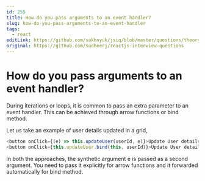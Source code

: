 ```yaml
---
id: 255
title: How do you pass arguments to an event handler?
slug: how-do-you-pass-arguments-to-an-event-handler
tags:
  - react
editLink: https://github.com/sakhnyuk/jsiq/blob/master/questions/theory/react/255.md
original: https://github.com/sudheerj/reactjs-interview-questions
---
```


# How do you pass arguments to an event handler?

During iterations or loops, it is common to pass an extra parameter to an event handler. This can be achieved through arrow functions or bind method.

Let us take an example of user details updated in a grid,

```javascript
<button onClick={(e) => this.updateUser(userId, e)}>Update User details</button>
<button onClick={this.updateUser.bind(this, userId)}>Update User details</button>
```

In both the approaches, the synthetic argument e is passed as a second argument. You need to pass it explicitly for arrow functions and it forwarded automatically for bind method.